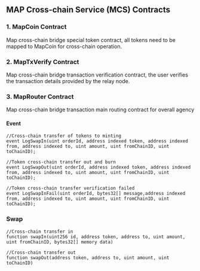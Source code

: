 ## MAP Cross-chain Service (MCS) Contracts

### 1.  MapCoin Contract

Map cross-chain bridge special token contract, all tokens need to be mapped to MapCoin for cross-chain operation.

### 2. MapTxVerify Contract

Map cross-chain bridge transaction verification contract, the user verifies the transaction details provided by the relay node.

### 3. MapRouter Contract

Map cross-chain bridge transaction main routing contract for overall agency

#### Event

```solidity
//Cross-chain transfer of tokens to minting
event LogSwapIn(uint orderId, address indexed token, address indexed from, address indexed to, uint amount, uint fromChainID, uint toChainID);

//Token cross-chain transfer out and burn
event LogSwapOut(uint orderId, address indexed token, address indexed from, address indexed to, uint amount, uint fromChainID, uint toChainID);

//Token cross-chain transfer verification failed
event LogSwapInFail(uint orderId, bytes32[] message,address indexed from, address indexed to, uint amount, uint fromChainID, uint toChainID);
```





### Swap

```solidity
//Cross-chain transfer in
function swapIn(uint256 id, address token, address to, uint amount, uint fromChainID, bytes32[] memory data) 

//Cross-chain transfer out
function swapOut(address token, address to, uint amount, uint toChainID)
```

